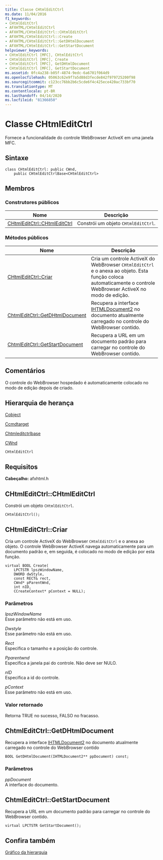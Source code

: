```yaml
---
title: Classe CHtmlEditCtrl
ms.date: 11/04/2016
f1_keywords:
- CHtmlEditCtrl
- AFXHTML/CHtmlEditCtrl
- AFXHTML/CHtmlEditCtrl::CHtmlEditCtrl
- AFXHTML/CHtmlEditCtrl::Create
- AFXHTML/CHtmlEditCtrl::GetDHtmlDocument
- AFXHTML/CHtmlEditCtrl::GetStartDocument
helpviewer_keywords:
- CHtmlEditCtrl [MFC], CHtmlEditCtrl
- CHtmlEditCtrl [MFC], Create
- CHtmlEditCtrl [MFC], GetDHtmlDocument
- CHtmlEditCtrl [MFC], GetStartDocument
ms.assetid: 0fc4a238-b05f-4874-9edc-6a6701f064d9
ms.openlocfilehash: 05063c62e9f7a5d88d3fecde842f979725200f98
ms.sourcegitcommit: c123cc76bb2b6c5cde6f4c425ece420ac733bf70
ms.translationtype: MT
ms.contentlocale: pt-BR
ms.lasthandoff: 04/14/2020
ms.locfileid: "81366850"
---
```

# <a name="chtmleditctrl-class"></a>Classe CHtmlEditCtrl

Fornece a funcionalidade do controle WebBrowser ActiveX em uma janela MFC.

## <a name="syntax"></a>Sintaxe

```
class CHtmlEditCtrl: public CWnd,
    public CHtmlEditCtrlBase<CHtmlEditCtrl>
```

## <a name="members"></a>Membros

### <a name="public-constructors"></a>Construtores públicos

|Nome|Descrição|
|----------|-----------------|
|[CHtmlEditCtrl::CHtmlEditCtrl](#chtmleditctrl)|Constrói um objeto `CHtmlEditCtrl`.|

### <a name="public-methods"></a>Métodos públicos

|Nome|Descrição|
|----------|-----------------|
|[CHtmlEditCtrl::Criar](#create)|Cria um controle ActiveX do WebBrowser `CHtmlEditCtrl` e o anexa ao objeto. Esta função coloca automaticamente o controle WebBrowser ActiveX no modo de edição.|
|[ChtmlEditCtrl::GetDHtmlDocument](#getdhtmldocument)|Recupera a interface [IHTMLDocument2](/previous-versions/windows/internet-explorer/ie-developer/platform-apis/aa752574\(v=vs.85\)) no documento atualmente carregado no controle do WebBrowser contido.|
|[ChtmlEditCtrl::GetStartDocument](#getstartdocument)|Recupera a URL em um documento padrão para carregar no controle do WebBrowser contido.|

## <a name="remarks"></a>Comentários

O controle do WebBrowser hospedado é automaticamente colocado no modo de edição depois de criado.

## <a name="inheritance-hierarchy"></a>Hierarquia de herança

[Cobject](../../mfc/reference/cobject-class.md)

[Ccmdtarget](../../mfc/reference/ccmdtarget-class.md)

[Chtmleditctrlbase](../../mfc/reference/chtmleditctrlbase-class.md)

[CWnd](../../mfc/reference/cwnd-class.md)

`CHtmlEditCtrl`

## <a name="requirements"></a>Requisitos

**Cabeçalho:** afxhtml.h

## <a name="chtmleditctrlchtmleditctrl"></a><a name="chtmleditctrl"></a>CHtmlEditCtrl::CHtmlEditCtrl

Constrói um objeto `CHtmlEditCtrl`.

```
CHtmlEditCtrl();
```

## <a name="chtmleditctrlcreate"></a><a name="create"></a>CHtmlEditCtrl::Criar

Cria um controle ActiveX do WebBrowser `CHtmlEditCtrl` e o anexa ao objeto. O controle WebBrowser ActiveX navega automaticamente para um documento padrão e, em seguida, é colocado no modo de edição por esta função.

```
virtual BOOL Create(
    LPCTSTR lpszWindowName,
    DWORD dwStyle,
    const RECT& rect,
    CWnd* pParentWnd,
    int nID,
    CCreateContext* pContext = NULL);
```

### <a name="parameters"></a>Parâmetros

*lpszWindowName*<br/>
Esse parâmetro não está em uso.

*Dwstyle*<br/>
Esse parâmetro não está em uso.

*Rect*<br/>
Especifica o tamanho e a posição do controle.

*Pparentwnd*<br/>
Especifica a janela pai do controle. Não deve ser NULO.

*nID*<br/>
Especifica a id do controle.

*pContext*<br/>
Esse parâmetro não está em uso.

### <a name="return-value"></a>Valor retornado

Retorna TRUE no sucesso, FALSO no fracasso.

## <a name="chtmleditctrlgetdhtmldocument"></a><a name="getdhtmldocument"></a>ChtmlEditCtrl::GetDHtmlDocument

Recupera a interface [IHTMLDocument2](/previous-versions/windows/internet-explorer/ie-developer/platform-apis/aa752574\(v=vs.85\)) no documento atualmente carregado no controle do WebBrowser contido

```
BOOL GetDHtmlDocument(IHTMLDocument2** ppDocument) const;
```

### <a name="parameters"></a>Parâmetros

*ppDocument*<br/>
A interface do documento.

## <a name="chtmleditctrlgetstartdocument"></a><a name="getstartdocument"></a>ChtmlEditCtrl::GetStartDocument

Recupera a URL em um documento padrão para carregar no controle do WebBrowser contido.

```
virtual LPCTSTR GetStartDocument();
```

## <a name="see-also"></a>Confira também

[Gráfico da hierarquia](../../mfc/hierarchy-chart.md)
